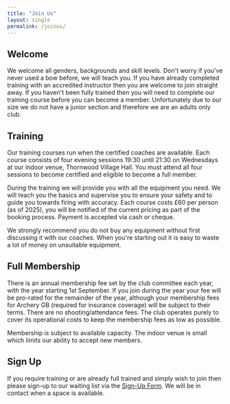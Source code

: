 ```yaml
---
title: "Join Us"
layout: single
permalink: /joinus/
---
```


## Welcome
We welcome all genders, backgrounds and skill levels. Don't worry if you've never used a bow before, we will teach you. If you have already completed training with an accredited instructor then you are welcome to join straight away.  If you haven't been fully trained then you will need to complete our training course before you can become a member.  Unfortunately due to our size we do not have a junior section and therefore we are an adults only club.

## Training
Our training courses run when the certified coaches are available. Each course consists of four evening sessions 19:30 until 21:30 on Wednesdays at our indoor venue, Thornwood Village Hall. You must attend all four sessions to become certified and eligible to become a full member.

During the training we will provide you with all the equipment you need. We will teach you the basics and supervise you to ensure your safety and to guide you towards firing with accuracy.  Each course costs £60 per person (as of 2025), you will be notified of the current pricing as part of the booking process. Payment is accepted via cash or cheque.

We strongly recommend you do not buy any equipment without first discussing it with our coaches.  When you're starting out it is easy to waste a lot of money on unsuitable equipment.

## Full Membership
There is an annual membership fee set by the club committee each year, with the year starting 1st September. If you join during the year your fee will be pro-rated for the remainder of the year, although your membership fees for Archery GB (required for insurance coverage) will be subject to their terms. There are no shooting/attendance fees.  The club operates purely to cover its operational costs to keep the membership fees as low as possible.

Membership is subject to available capacity. The indoor venue is small which limits our ability to accept new members.

## Sign Up
If you require training or are already full trained and simply wish to join then please sign-up to our waiting list via the <a href="https://forms.gle/L34kwFCfwyyqxzTD6">Sign-Up Form</a>.  We will be in contact when a space is available.


